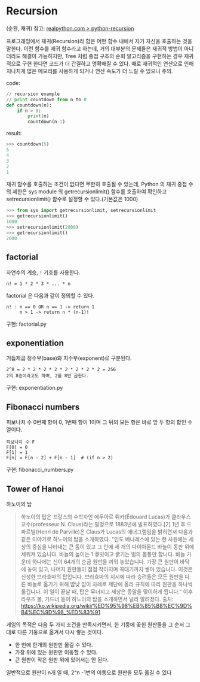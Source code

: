 # Recursion
(순환, 재귀)
참고: [realpython.com > python-recursion](https://realpython.com/python-recursion)

 프로그래밍에서 재귀(Recursion)라 함은 어떤 함수 내에서 자기 자신을 호출하는 것을 말한다. 이런 함수를 재귀 함수라고 하는데, 거의 대부분의 문제들은 재귀적 방법이 아니더라도 해결이 가능하지만, Tree 처럼 중첩 구조의 순회 알고리즘을 구현하는 경우 재귀적으로 구현 한다면 코드가 더 간결하고 명확해질 수 있다.
  때로 재귀적인 연산으로 인해 지나치게 많은 메모리를 사용하게 되거나 연산 속도가 더 느릴 수 있으니 주의.

code:
```python
// recursion example
// print countdown from n to 0
def countdown(n):
    if n > 0:
        print(n)
        countdown(n-1)
```

result:
```python
>>> countdown(5)
5
4
3
2
1
```

재귀 함수를 호출하는 조건이 없다면 무한히 호출될 수 있는데, Python 의 재귀 중첩 수의 제한은 sys module 의 getrecursionlimit() 함수를 호출하여 확인하고 setrecursionlimit() 함수로 설정할 수 있다.(기본값은 1000)

```python
>>> from sys import getrecursionlimit, setrecursionlimit
>>> getrecursionlimit()
1000
>>> setrecursionlimit(2000)
>>> getrecursionlimit()
2000
```


## factorial
자연수의 계승, `!` 기호를 사용한다.

```
n! = 1 * 2 * 3 * ... * n
```

factorial 은 다음과 같이 정의할 수 있다.
```
n! : n == 0 OR n == 1 -> return 1
     n > 1 -> return n * (n-1)!
```

구현: factorial.py


## exponentiation
거듭제곱
정수부(base)와 지수부(exponent)로 구분된다.
```
2^8 = 2 * 2 * 2 * 2 * 2 * 2 * 2 * 2 = 256
2의 8승이라고도 하며, 2를 8번 곱한다.
```

구현: exponentiation.py


## Fibonacci numbers
피보나치 수
0번째 항이 0, 1번째 항이 1이며 그 뒤의 모든 항은 바로 앞 두 항의 합인 수열이다.
```
피보나치 수 F
F[0] = 0
F[1] = 1
F[n] = F[n - 2] + F[n - 1]  # (if n > 2)
```

구현: fibonacci_numbers.py


## Tower of Hanoi
하노이의 탑
> 하노이의 탑은 프랑스의 수학자인 에두아르 뤼카(Édouard Lucas)가 클라우스 교수(professeur N. Claus)라는 필명으로 1883년에 발표하였다.[2] 1년 후 드 파르빌(Henri de Parville)은 Claus가 Lucas의 애너그램임을 밝히면서 다음과 같은 이야기로 하노이의 탑을 소개하였다.
"인도 베나레스에 있는 한 사원에는 세상의 중심을 나타내는 큰 돔이 있고 그 안에 세 개의 다이아몬드 바늘이 동판 위에 세워져 있습니다. 바늘의 높이는 1 큐빗이고 굵기는 벌의 몸통만 합니다. 바늘 가운데 하나에는 신이 64개의 순금 원판을 끼워 놓았습니다. 가장 큰 원판이 바닥에 놓여 있고, 나머지 원판들이 점점 작아지며 꼭대기까지 쌓아 있습니다. 이것은 신성한 브라흐마의 탑입니다. 브라흐마의 지시에 따라 승려들은 모든 원판을 다른 바늘로 옮기기 위해 밤낮 없이 차례로 제단에 올라 규칙에 따라 원판을 하나씩 옮깁니다. 이 일이 끝날 때, 탑은 무너지고 세상은 종말을 맞이하게 됩니다."
이후 라우즈 볼, 가드너 등이 하노이의 탑을 소개하면서 널리 알려졌다.
출처: https://ko.wikipedia.org/wiki/%ED%95%98%EB%85%B8%EC%9D%B4%EC%9D%98_%ED%83%91

게임의 목적은 다음 두 가지 조건을 만족시키면서, 한 기둥에 꽂힌 원판들을 그 순서 그대로 다른 기둥으로 옮겨서 다시 쌓는 것이다.
- 한 번에 한개의 원판만 옮길 수 있다.
- 가장 위에 있는 원판만 이동할 수 있다.
- 큰 원판이 작은 원판 위에 있어서는 안 된다.

일반적으로 원판이 n개 일 때, 2^n -1번의 이동으로 원판을 모두 옮길 수 있다

